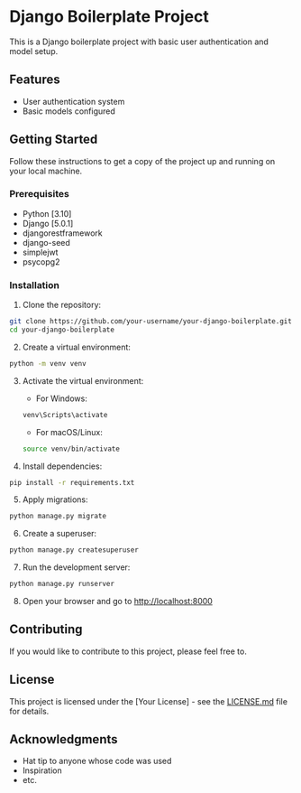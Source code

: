 # Django Boilerplate Project

This is a Django boilerplate project with basic user authentication and model setup.

## Features

- User authentication system
- Basic models configured

## Getting Started

Follow these instructions to get a copy of the project up and running on your local machine.

### Prerequisites

- Python [3.10]
- Django [5.0.1]
- djangorestframework
- django-seed
- simplejwt
- psycopg2

### Installation

1. Clone the repository:

```bash
git clone https://github.com/your-username/your-django-boilerplate.git
cd your-django-boilerplate
```

2. Create a virtual environment:

```bash
python -m venv venv
```

3. Activate the virtual environment:

   - For Windows:

   ```bash
   venv\Scripts\activate
   ```

   - For macOS/Linux:

   ```bash
   source venv/bin/activate
   ```

4. Install dependencies:

```bash
pip install -r requirements.txt
```

5. Apply migrations:

```bash
python manage.py migrate
```

6. Create a superuser:

```bash
python manage.py createsuperuser
```

7. Run the development server:

```bash
python manage.py runserver
```

8. Open your browser and go to [http://localhost:8000](http://localhost:8000)

## Contributing

If you would like to contribute to this project, please feel free to.

## License

This project is licensed under the [Your License] - see the [LICENSE.md](LICENSE.md) file for details.

## Acknowledgments

- Hat tip to anyone whose code was used
- Inspiration
- etc.
